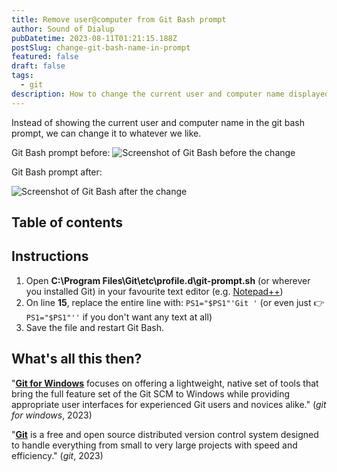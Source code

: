 ```yaml
---
title: Remove user@computer from Git Bash prompt
author: Sound of Dialup
pubDatetime: 2023-08-11T01:21:15.188Z
postSlug: change-git-bash-name-in-prompt
featured: false
draft: false
tags:
  - git
description: How to change the current user and computer name displayed in Git Bash for Windows.
---
```


Instead of showing the current user and computer name in the git bash prompt, we can change it to whatever we like.

Git Bash prompt before:
![Screenshot of Git Bash before the change](/assets/gitbash-username-before.jpg "Default Git Bash settings")

Git Bash prompt after:

![Screenshot of Git Bash after the change](/assets/gitbash-username-after.jpg "Modified Git Bash settings")

## Table of contents

## Instructions

1. Open **C:\Program Files\Git\etc\profile.d\git-prompt.sh** (or wherever you installed Git) in your favourite text editor (e.g. [Notepad++](https://notepad-plus-plus.org/))
2. On line **15**, replace the entire line with: `PS1="$PS1"'Git '` (or even just 👉 `PS1="$PS1"''` if you don't want any text at all)
3. Save the file and restart Git Bash.

## What's all this then?

"**[Git for Windows](https://gitforwindows.org/)** focuses on offering a lightweight, native set of tools that bring the full feature set of the Git SCM to Windows while providing appropriate user interfaces for experienced Git users and novices alike." (_git for windows_, 2023)

"**[Git](https://git-scm.com/)** is a free and open source distributed version control system designed to handle everything from small to very large projects with speed and efficiency." (_git_, 2023)
